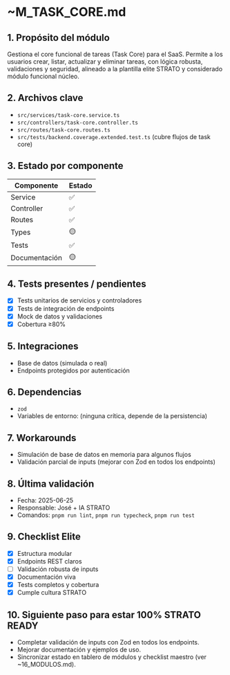 # ~M_TASK_CORE.md

## 1. Propósito del módulo
Gestiona el core funcional de tareas (Task Core) para el SaaS. Permite a los usuarios crear, listar, actualizar y eliminar tareas, con lógica robusta, validaciones y seguridad, alineado a la plantilla elite STRATO y considerado módulo funcional núcleo.

## 2. Archivos clave
- `src/services/task-core.service.ts`
- `src/controllers/task-core.controller.ts`
- `src/routes/task-core.routes.ts`
- `src/tests/backend.coverage.extended.test.ts` (cubre flujos de task core)

## 3. Estado por componente
| Componente         | Estado |
|--------------------|--------|
| Service            | ✅     |
| Controller         | ✅     |
| Routes             | ✅     |
| Types              | 🟡     |
| Tests              | ✅     |
| Documentación      | 🟡     |

## 4. Tests presentes / pendientes
- [x] Tests unitarios de servicios y controladores
- [x] Tests de integración de endpoints
- [x] Mock de datos y validaciones
- [x] Cobertura ≥80%

## 5. Integraciones
- Base de datos (simulada o real)
- Endpoints protegidos por autenticación

## 6. Dependencias
- `zod`
- Variables de entorno: (ninguna crítica, depende de la persistencia)

## 7. Workarounds
- Simulación de base de datos en memoria para algunos flujos
- Validación parcial de inputs (mejorar con Zod en todos los endpoints)

## 8. Última validación
- Fecha: 2025-06-25
- Responsable: José + IA STRATO
- Comandos: `pnpm run lint`, `pnpm run typecheck`, `pnpm run test`

## 9. Checklist Elite
- [x] Estructura modular
- [x] Endpoints REST claros
- [ ] Validación robusta de inputs
- [x] Documentación viva
- [x] Tests completos y cobertura
- [x] Cumple cultura STRATO

## 10. Siguiente paso para estar 100% STRATO READY
- Completar validación de inputs con Zod en todos los endpoints.
- Mejorar documentación y ejemplos de uso.
- Sincronizar estado en tablero de módulos y checklist maestro (ver ~16_MODULOS.md). 